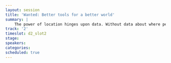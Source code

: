 ```yaml
---
layout: session
title: 'Wanted: Better tools for a better world'
summary: |
    The power of location hinges upon data. Without data about where people and places are located, even the best map-based tools are out of reach. For organizations working on disaster response, humanitarian aid, and environmental protection around the world, this is a critical barrier to overcome.
track: '2'
timeslot: d2_slot2
stage:
speakers:
categories:
scheduled: true
---
```

